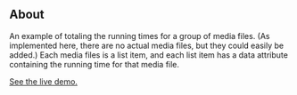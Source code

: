 ## About
An example of totaling the running times for a group of media files. (As implemented here, there are no actual media files, but they could easily be added.) Each media files is a list item, and each list item has a data attribute containing the running time for that media file.

[See the live demo.](https://rawgit.com/StephanieCunnane/javascript30/master/18%20-%20Adding%20Video%20Times%20with%20Reduce/index.html)
